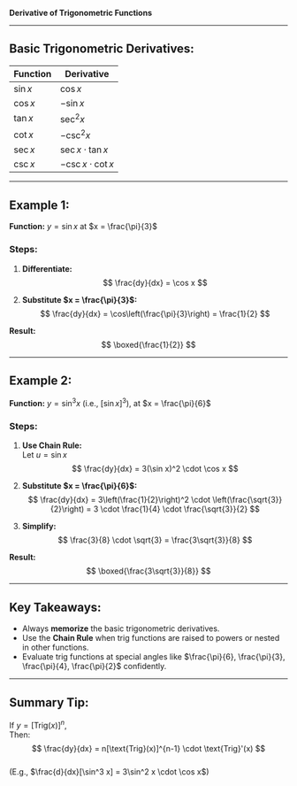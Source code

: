 **Derivative of Trigonometric Functions**  

---

## Basic Trigonometric Derivatives:  

| Function         | Derivative                |
|------------------|----------------------------|
| $\sin x$         | $\cos x$                  |
| $\cos x$         | $-\sin x$                 |
| $\tan x$         | $\sec^2 x$                |
| $\cot x$         | $-\csc^2 x$               |
| $\sec x$         | $\sec x \cdot \tan x$     |
| $\csc x$         | $-\csc x \cdot \cot x$    |

---

## Example 1:  
**Function:** $y = \sin x$ at $x = \frac{\pi}{3}$  

### Steps:  
1. **Differentiate:**  
   $$
   \frac{dy}{dx} = \cos x
   $$  

2. **Substitute $x = \frac{\pi}{3}$:**  
   $$
   \frac{dy}{dx} = \cos\left(\frac{\pi}{3}\right) = \frac{1}{2}
   $$  

**Result:**  
$$
\boxed{\frac{1}{2}}
$$  

---

## Example 2:  
**Function:** $y = \sin^3 x$ (i.e., $[\sin x]^3$), at $x = \frac{\pi}{6}$  

### Steps:  
1. **Use Chain Rule:**  
   Let $u = \sin x$  
   $$
   \frac{dy}{dx} = 3(\sin x)^2 \cdot \cos x
   $$  

2. **Substitute $x = \frac{\pi}{6}$:**  
   $$
   \frac{dy}{dx} = 3\left(\frac{1}{2}\right)^2 \cdot \left(\frac{\sqrt{3}}{2}\right) = 3 \cdot \frac{1}{4} \cdot \frac{\sqrt{3}}{2}
   $$  

3. **Simplify:**  
   $$
   \frac{3}{8} \cdot \sqrt{3} = \frac{3\sqrt{3}}{8}
   $$  

**Result:**  
$$
\boxed{\frac{3\sqrt{3}}{8}}
$$  

---

## Key Takeaways:  
- Always **memorize** the basic trigonometric derivatives.  
- Use the **Chain Rule** when trig functions are raised to powers or nested in other functions.  
- Evaluate trig functions at special angles like $\frac{\pi}{6}, \frac{\pi}{3}, \frac{\pi}{4}, \frac{\pi}{2}$ confidently.  

---

## Summary Tip:  
If $y = [\text{Trig}(x)]^n$,  
Then:  
$$
\frac{dy}{dx} = n[\text{Trig}(x)]^{n-1} \cdot \text{Trig}'(x)
$$  
(E.g., $\frac{d}{dx}[\sin^3 x] = 3\sin^2 x \cdot \cos x$)
